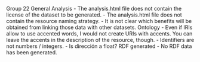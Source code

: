 Group 22
    General
    Analysis
        - The analysis.html file does not contain the license of the dataset to be generated.
        - The analysis.html file does not contain the resource naming strategy.
        - It is not clear which benefits will be obtained from linking those data with other datasets.
    Ontology
        - Even if IRIs allow to use accented words, I would not  create URIs with accents. You can leave the accents in the description of the resource, though.
        - Identifiers are not numbers / integers.
        - Is dirección a float?
    RDF generated
        - No RDF data has been generated.
